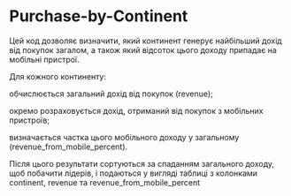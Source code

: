 # Purchase-by-Continent
Цей код дозволяє визначити, який континент генерує найбільший дохід від покупок загалом, а також який відсоток цього доходу припадає на мобільні пристрої.

Для кожного континенту:

обчислюється загальний дохід від покупок (revenue);

окремо розраховується дохід, отриманий від покупок з мобільних пристроїв;

визначається частка цього мобільного доходу у загальному (revenue_from_mobile_percent).

Після цього результати сортуються за спаданням загального доходу, щоб побачити лідерів, і подаються у вигляді таблиці з колонками continent, revenue та revenue_from_mobile_percent
